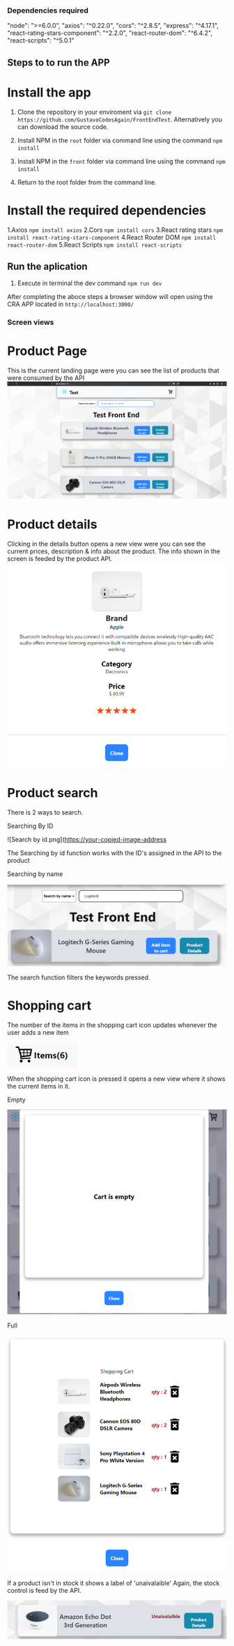 ### Dependencies required

  "node": ">=6.0.0",
  "axios": "^0.22.0",
  "cors": "^2.8.5",
  "express": "^4.17.1",
  "react-rating-stars-component": "^2.2.0",
  "react-router-dom": "^6.4.2",
  "react-scripts": "^5.0.1"

## Steps to to run the APP

# Install the app

1.  Clone the repository in your enviroment via `git clone https://github.com/GustavoCodesAgain/FrontEndTest`. Alternatively you can download the source code. 

2.  Install NPM in the `root` folder via command line using the command `npm install`

3.  Install NPM in the `front` folder via command line using the command `npm install`

4.  Return to the root folder from the command line.

# Install the required dependencies 


1.Axios `npm install axios`
2.Cors `npm install cors`
3.React rating stars `npm install react-rating-stars-component`
4.React Router DOM `npm install react-router-dom`
5.React Scripts `npm install react-scripts` 


## Run the aplication

1. Execute in terminal the dev command `npm run dev` 

After completing the aboce steps a browser window will open using the CRA APP located in `http://localhost:3000/`



### Screen views

# Product Page

This is the current landing page were you can see the list of products that were consumed by the API
![product.png](https://github.com/GustavoCodesAgain/FrontEndTest/blob/main/SS/product.png?raw=true)

# Product details

Clicking in the details button opens a new view were you can see the current prices, description & info about the product. The info shown in the screen is feeded by the product API. 
![details.png](https://github.com/GustavoCodesAgain/FrontEndTest/blob/main/SS/details.png?raw=true)

# Product search

There is 2 ways to search.

Searching By ID

![Search by id.png]([https://your-copied-image-address](https://github.com/GustavoCodesAgain/FrontEndTest/blob/main/SS/Search%20by%20id.png?raw=true)

The Searching by id function works with the ID's assigned in the API to the product

Searching by name

![search by name.png](https://github.com/GustavoCodesAgain/FrontEndTest/blob/main/SS/search%20by%20name.png?raw=true)

The search function filters the keywords pressed.

# Shopping cart

The number of the items in the shopping cart icon updates whenever the user adds a new item

![cart items.png](https://github.com/GustavoCodesAgain/FrontEndTest/blob/main/SS/cart%20items.png?raw=true)

When the shopping cart icon is pressed it opens a new view where it shows the current items in it. 

Empty

![empty cart.png](https://github.com/GustavoCodesAgain/FrontEndTest/blob/main/SS/empty%20cart.png?raw=true)

Full

![cart full.png](https://github.com/GustavoCodesAgain/FrontEndTest/blob/main/SS/cart%20full.png?raw=true)



If a product isn't in stock it shows a label of 'unaivalaible'  Again, the stock control is feed by the API. 

![no stock.png](https://github.com/GustavoCodesAgain/FrontEndTest/blob/main/SS/no%20stock.png?raw=true)

